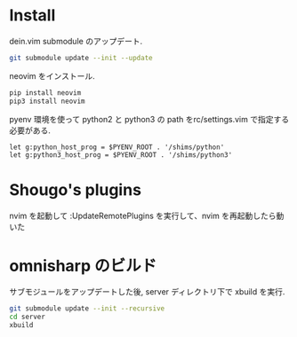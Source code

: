 # Install
dein.vim submodule のアップデート.

```bash
git submodule update --init --update
```

neovim をインストール.

```bash
pip install neovim
pip3 install neovim
```

pyenv 環境を使って python2 と python3 の path をrc/settings.vim で指定する必要がある.

```vim
let g:python_host_prog = $PYENV_ROOT . '/shims/python'
let g:python3_host_prog = $PYENV_ROOT . '/shims/python3'
```

# Shougo's plugins
nvim を起動して
:UpdateRemotePlugins
を実行して、nvim を再起動したら動いた

# omnisharp のビルド
サブモジュールをアップデートした後, server ディレクトリ下で xbuild を実行.

```bash
git submodule update --init --recursive
cd server
xbuild
```
